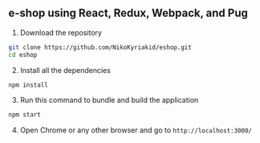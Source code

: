 ## e-shop using React, Redux, Webpack, and Pug



1. Download the repository
```bash
git clone https://github.com/NikoKyriakid/eshop.git
cd eshop
```


2. Install all the dependencies
```bash
npm install
```

3. Run this command to bundle and build the application
```bash
npm start
```

4. Open Chrome or any other browser and go to `http://localhost:3000/`
